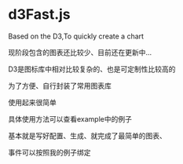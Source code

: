 # d3Fast.js
Based on the D3,To quickly create a chart

现阶段包含的图表还比较少、目前还在更新中...

D3是图标库中相对比较复杂的、也是可定制性比较高的

为了方便、自行封装了常用图表库

使用起来很简单

具体使用方法可以查看example中的例子

基本就是写好配置、生成、就完成了最简单的图表、

事件可以按照我的例子绑定